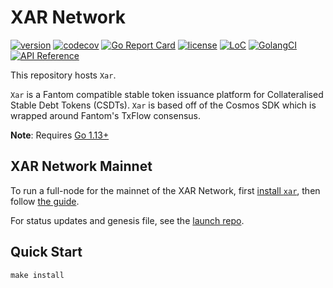 # XAR Network

[![version](https://img.shields.io/github/tag/xar-network/xar-network.svg)](https://github.com/xar-network/xar-network/releases/latest)
[![codecov](https://codecov.io/gh/xar-network/xar-network/branch/master/graph/badge.svg)](https://codecov.io/gh/xar-network/xar-network)
[![Go Report Card](https://goreportcard.com/badge/github.com/xar-network/xar-network)](https://goreportcard.com/report/github.com/xar-network/xar-network)
[![license](https://img.shields.io/github/license/xar-network/xar-network.svg)](https://github.com/xar-network/xar-network/blob/master/LICENSE)
[![LoC](https://tokei.rs/b1/github/xar-network/xar-network)](https://github.com/xar-network/xar-network)
[![GolangCI](https://golangci.com/badges/github.com/xar-network/xar-network.svg)](https://golangci.com/r/github.com/xar-network/xar-network)
[![API Reference](https://godoc.org/github.com/xar-network/xar-network?status.svg)](https://godoc.org/github.com/xar-network/xar-network)

This repository hosts `Xar`.

`Xar` is a Fantom compatible stable token issuance platform for Collateralised Stable Debt Tokens (CSDTs).  `Xar` is based off of the Cosmos SDK which is wrapped around Fantom's TxFlow consensus.

**Note**: Requires [Go 1.13+](https://golang.org/dl/)

## XAR Network Mainnet

To run a full-node for the mainnet of the XAR Network, first [install `xar`](./docs/installation.md), then follow [the guide](./docs/join-mainnet.md).

For status updates and genesis file, see the [launch repo](https://github.com/xar-network/launch).

## Quick Start

```
make install
```
